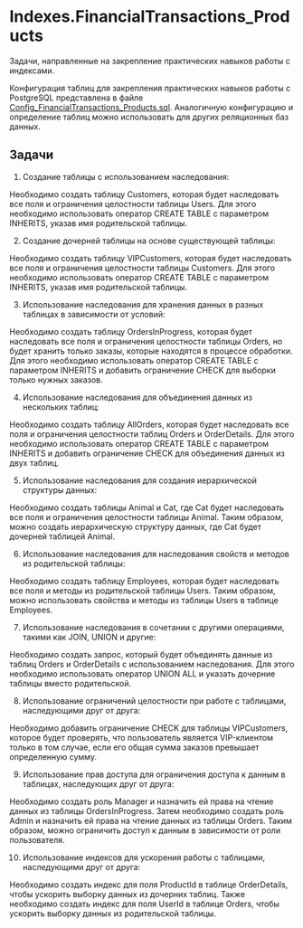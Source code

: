 # Indexes.FinancialTransactions_Products

Задачи, направленные на закрепление практических навыков работы с индексами.

Конфигурация таблиц для закрепления практических навыков работы с PostgreSQL представлена в файле [Config_FinancialTransactions_Products.sql](../../../sql/postgresql/Config_FinancialTransactions_Products.sql). 
Аналогичную конфигурацию и определение таблиц можно использовать для других реляционных баз данных. 

## Задачи

1. Создание таблицы с использованием наследования:

Необходимо создать таблицу Customers, которая будет наследовать все поля и ограничения целостности таблицы Users. Для этого необходимо использовать оператор CREATE TABLE с параметром INHERITS, указав имя родительской таблицы.

2. Создание дочерней таблицы на основе существующей таблицы:

Необходимо создать таблицу VIPCustomers, которая будет наследовать все поля и ограничения целостности таблицы Customers. Для этого необходимо использовать оператор CREATE TABLE с параметром INHERITS, указав имя родительской таблицы.

3. Использование наследования для хранения данных в разных таблицах в зависимости от условий:

Необходимо создать таблицу OrdersInProgress, которая будет наследовать все поля и ограничения целостности таблицы Orders, но будет хранить только заказы, которые находятся в процессе обработки. Для этого необходимо использовать оператор CREATE TABLE с параметром INHERITS и добавить ограничение CHECK для выборки только нужных заказов.

4. Использование наследования для объединения данных из нескольких таблиц:

Необходимо создать таблицу AllOrders, которая будет наследовать все поля и ограничения целостности таблиц Orders и OrderDetails. Для этого необходимо использовать оператор CREATE TABLE с параметром INHERITS и добавить ограничение CHECK для объединения данных из двух таблиц.

5. Использование наследования для создания иерархической структуры данных:

Необходимо создать таблицы Animal и Cat, где Cat будет наследовать все поля и ограничения целостности таблицы Animal. Таким образом, можно создать иерархическую структуру данных, где Cat будет дочерней таблицей Animal.

6. Использование наследования для наследования свойств и методов из родительской таблицы:

Необходимо создать таблицу Employees, которая будет наследовать все поля и методы из родительской таблицы Users. Таким образом, можно использовать свойства и методы из таблицы Users в таблице Employees.

7. Использование наследования в сочетании с другими операциями, такими как JOIN, UNION и другие:

Необходимо создать запрос, который будет объединять данные из таблиц Orders и OrderDetails с использованием наследования. Для этого необходимо использовать оператор UNION ALL и указать дочерние таблицы вместо родительской.

8. Использование ограничений целостности при работе с таблицами, наследующими друг от друга:

Необходимо добавить ограничение CHECK для таблицы VIPCustomers, которое будет проверять, что пользователь является VIP-клиентом только в том случае, если его общая сумма заказов превышает определенную сумму.

9. Использование прав доступа для ограничения доступа к данным в таблицах, наследующих друг от друга:

Необходимо создать роль Manager и назначить ей права на чтение данных из таблицы OrdersInProgress. Затем необходимо создать роль Admin и назначить ей права на чтение данных из таблицы Orders. Таким образом, можно ограничить доступ к данным в зависимости от роли пользователя.

10. Использование индексов для ускорения работы с таблицами, наследующими друг от друга:

Необходимо создать индекс для поля ProductId в таблице OrderDetails, чтобы ускорить выборку данных из дочерних таблиц. Также необходимо создать индекс для поля UserId в таблице Orders, чтобы ускорить выборку данных из родительской таблицы.
